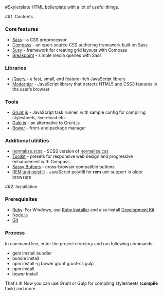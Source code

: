 #Skylerplate
HTML boilerplate with a lot of useful things.

##1. Contents

### Core features

* [Sass](http://sass-lang.com) - a CSS preprocessor
* [Compass](http://compass-style.org) - an open-source CSS authoring framework built on Sass
* [Susy](http://susy.readthedocs.org/en/latest) - framework for creating grid layouts with Compass
* [Breakpoint](http://breakpoint-sass.com) - simple media queries with Sass

### Libraries
* [jQuery](https://jquery.com) - a fast, small, and feature-rich JavaScript library
* [Modernizr](http://modernizr.com) - JavaScript library that detects HTML5 and CSS3 features in the user’s browser

### Tools
* [Grunt.js](http://gruntjs.com) - JavaScript task runner, with sample config for compiling stylesheets, livereload etc.
* [Gulp.js](http://gulpjs.com) - an alternative to Grunt.js
* [Bower](http://bower.io) - front-end package manager

### Additional utilities
* [normalize.scss](https://github.com/appleboy/normalize.scss) - SCSS version of [normalize.css](https://github.com/necolas/normalize.css)
* [Toolkit](https://github.com/at-import/toolkit) - presets for responsive web design and progressive enhancement with Compass
* [Sassy Buttons](http://jaredhardy.com/sassy-buttons) - cross-browser compatible buttons
* [REM unit polyfill](https://github.com/chuckcarpenter/REM-unit-polyfill) - JavaScript polyfill for **rem** unit support in older browsers

##2. Installation

### Prerequisites

* [Ruby](https://www.ruby-lang.org). For Windows, use [Ruby Installer](http://rubyinstaller.org/downloads) and also install [Development Kit](http://rubyinstaller.org/add-ons/devkit)
* [Node.js](https://nodejs.org)
* [Git](https://git-scm.com)

### Process

In command line, enter the project directory and run following commands:

* gem imstall bundler
* bundle install
* npm install -g bower grunt grunt-cli gulp
* npm install
* bower install

That's it! Now you can use Grunt or Gulp for compiling stylesheets (**compile** task) and more.
